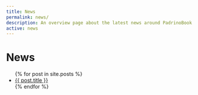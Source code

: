 ```yaml
---
title: News
permalink: news/
description: An overview page about the latest news around PadrinoBook - either progress on the book, new features for the website or other kind of announcement. Content of the page is also send via the newsletter.
active: news
---
```


<h1>News</h1>
<ul>
  {% for post in site.posts %}
    <li>
      <a href="{{ post.url }}">{{ post.title }}</a>
    </li>
  {% endfor %}
</ul>

